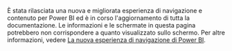 È stata rilasciata una nuova e migliorata esperienza di navigazione e contenuto per Power BI ed è in corso l'aggiornamento di tutta la documentazione.
Le informazioni e le schermate in questa pagina potrebbero non corrispondere a quanto visualizzato sullo schermo. Per altre informazioni, vedere [La nuova esperienza di navigazione di Power BI](../consumer/end-user-experience.md).</font>
